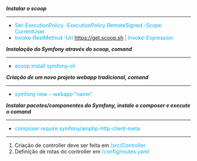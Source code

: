 

***Instalar o scoop***
<hr>

-  <font color="#00b0f0">Set-ExecutionPolicy -ExecutionPolicy RemoteSigned -Scope CurrentUser</font>
-  <font color="#00b0f0">Invoke-RestMethod -Uri https://get.scoop.sh | Invoke-Expression</font>

***Instalação do Symfony através do scoop, comand***
<hr>
  
- <font color="#00b0f0">   scoop install symfony-cli</font>
  
***Criação de um novo projeto webapp tradicional, comand***
<hr>

-  <font color="#00b0f0">symfony new --webapp "name"</font>

***Instalar pacotes/componentes do Symfony, instale o composer e execute o comand***
<hr>

- <font color="#00b0f0">composer require symfony/amphp-http-client-meta</font>

<hr>


1. Criação de controller deve ser feita em <font color="#00b0f0">/src/Controller</font>
2. Definição de rotas do controller em <font color="#00b0f0">/config/routes.yaml</font>
